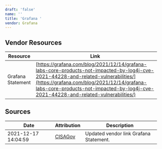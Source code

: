 ```yaml
---
draft: 'false'
name: ''
title: 'Grafana '
vendor: Grafana
---
```


## Vendor Resources
| Resource | Link |
| --- | --- |
| Grafana Statement | [https://grafana.com/blog/2021/12/14/grafana-labs-core-products-not-impacted-by-log4j-cve-2021-44228-and-related-vulnerabilities/](https://grafana.com/blog/2021/12/14/grafana-labs-core-products-not-impacted-by-log4j-cve-2021-44228-and-related-vulnerabilities/) |



## Sources
| Date | Attribution | Description |
| --- | --- | --- |
| 2021-12-17 14:04:59 | [CISAGov](https://raw.githubusercontent.com/cisagov/log4j-affected-db/develop/README.md) | Updated vendor link Grafana Statement.  |
